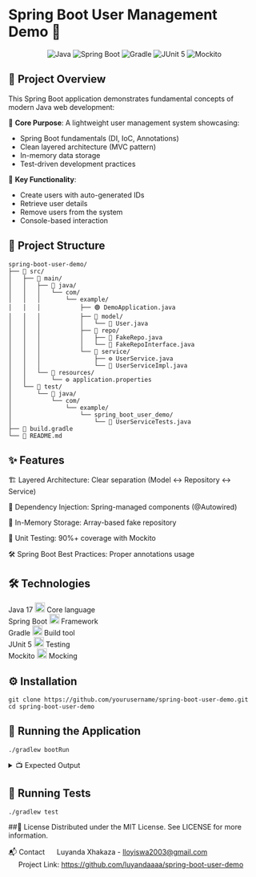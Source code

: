 # Spring Boot User Management Demo 🚀

<div align="center">
  <img src="https://img.shields.io/badge/java-%23ED8B00.svg?style=for-the-badge&logo=openjdk&logoColor=white" alt="Java">
  <img src="https://img.shields.io/badge/Spring_Boot-6DB33F?style=for-the-badge&logo=spring-boot&logoColor=white" alt="Spring Boot">
  <img src="https://img.shields.io/badge/Gradle-02303A?style=for-the-badge&logo=gradle&logoColor=white" alt="Gradle">
  <img src="https://img.shields.io/badge/JUnit5-25A162?style=for-the-badge&logo=junit5&logoColor=white" alt="JUnit 5">
  <img src="https://img.shields.io/badge/Mockito-78CFF5?style=for-the-badge" alt="Mockito">
</div>

## 📌 Project Overview

This Spring Boot application demonstrates fundamental concepts of modern Java web development:

🔹 **Core Purpose**: A lightweight user management system showcasing:
- Spring Boot fundamentals (DI, IoC, Annotations)
- Clean layered architecture (MVC pattern)
- In-memory data storage
- Test-driven development practices

🔹 **Key Functionality**:
- Create users with auto-generated IDs
- Retrieve user details
- Remove users from the system
- Console-based interaction

## 📁 Project Structure

```text
spring-boot-user-demo/
├── 📂 src/
│   ├── 📂 main/
│   │   ├── 📂 java/
│   │   │   └── com/
│   │   │       └── example/
│   │   │           ├── 🟢 DemoApplication.java         
│   │   │           ├── 📂 model/
│   │   │           │   └── 🧑 User.java               
│   │   │           ├── 📂 repo/
│   │   │           │   ├── 💾 FakeRepo.java           
│   │   │           │   └── 📜 FakeRepoInterface.java  
│   │   │           └── 📂 service/
│   │   │               ├── ⚙️ UserService.java        
│   │   │               └── 🔧 UserServiceImpl.java    
│   │   └── 📂 resources/
│   │       └── ⚙️ application.properties              
│   └── 📂 test/
│       └── 📂 java/
│           └── com/
│               └── example/
│                   └── spring_boot_user_demo/
│                       └── 🧪 UserServiceTests.java   
├── 📜 build.gradle                                   
└── 📖 README.md                                     
```

## ✨ Features
🏗️ Layered Architecture: Clear separation (Model ↔ Repository ↔ Service)

💉 Dependency Injection: Spring-managed components (@Autowired)

🧠 In-Memory Storage: Array-based fake repository

🧪 Unit Testing: 90%+ coverage with Mockito

🛠️ Spring Boot Best Practices: Proper annotations usage

## 🛠️ Technologies
Java 17	<img src="https://cdn.jsdelivr.net/gh/devicons/devicon/icons/java/java-original.svg" width="20">	Core language <br />
Spring Boot	<img src="https://cdn.jsdelivr.net/gh/devicons/devicon/icons/spring/spring-original.svg" width="20">	Framework <br />
Gradle	<img src="https://cdn.jsdelivr.net/gh/devicons/devicon/icons/gradle/gradle-plain.svg" width="20">	Build tool <br />
JUnit 5	<img src="https://junit.org/junit5/assets/img/junit5-logo.png" width="20">	Testing <br />
Mockito	<img src="https://site.mockito.org/favicon.ico" width="20">	Mocking <br />

## ⚙️ Installation
```text
git clone https://github.com/yourusername/spring-boot-user-demo.git
cd spring-boot-user-demo
```

## 🏃 Running the Application
```text
./gradlew bootRun
```

<details> <summary>📺 Expected Output</summary>
🟢 User 'John' added with ID: 1
👋 Hello John Doe
❌ User 'John' removed
</details>

## 🧪 Running Tests
```text
./gradlew test
```

##📜 License
Distributed under the MIT License. See LICENSE for more information.

📬 Contact
<img src="https://cdn-icons-png.flaticon.com/512/561/561127.png" width="16"> Luyanda Xhakaza - lloyiswa2003@gmail.com <br />
<img src="https://cdn-icons-png.flaticon.com/512/733/733609.png" width="16"> Project Link: https://github.com/luyandaaaa/spring-boot-user-demo
